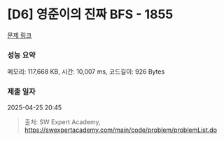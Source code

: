 # [D6] 영준이의 진짜 BFS - 1855 

[문제 링크](https://swexpertacademy.com/main/code/problem/problemDetail.do?contestProbId=AV5LnipaDvwDFAXc) 

### 성능 요약

메모리: 117,668 KB, 시간: 10,007 ms, 코드길이: 926 Bytes

### 제출 일자

2025-04-25 20:45



> 출처: SW Expert Academy, https://swexpertacademy.com/main/code/problem/problemList.do